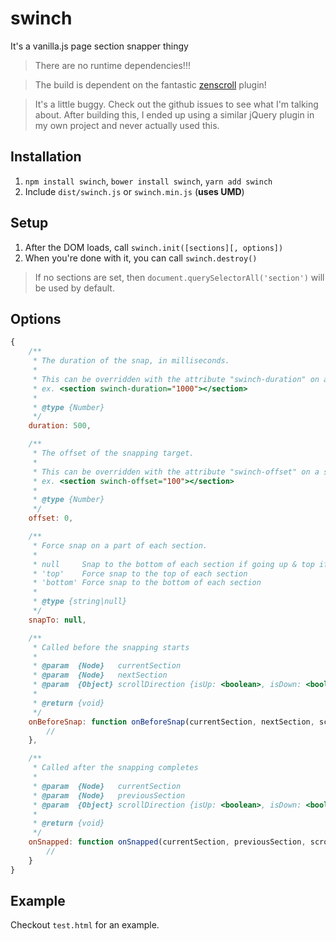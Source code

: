 # swinch
It's a vanilla.js page section snapper thingy

> There are no runtime dependencies!!!

> The build is dependent on the fantastic [zenscroll](https://github.com/zengabor/zenscroll) plugin!

> It's a little buggy. Check out the github issues to see what I'm talking about. After building this, I ended up using a similar jQuery plugin in my own project and never actually used this.

## Installation

1. `npm install swinch`, `bower install swinch`, `yarn add swinch`
2. Include `dist/swinch.js` or `swinch.min.js` (**uses UMD**)

## Setup

1. After the DOM loads, call `swinch.init([sections][, options])`
2. When you're done with it, you can call `swinch.destroy()`

> If no sections are set, then `document.querySelectorAll('section')` will be used by default.

## Options

```js
{
    /**
     * The duration of the snap, in milliseconds.
     * 
     * This can be overridden with the attribute "swinch-duration" on a section.
     * ex. <section swinch-duration="1000"></section>
     *
     * @type {Number}
     */
    duration: 500,

    /**
     * The offset of the snapping target.
     *
     * This can be overridden with the attribute "swinch-offset" on a section.
     * ex. <section swinch-offset="100"></section>
     *
     * @type {Number}
     */
    offset: 0,

    /**
     * Force snap on a part of each section.
     *
     * null     Snap to the bottom of each section if going up & top if going down.
     * 'top'    Force snap to the top of each section
     * 'bottom' Force snap to the bottom of each section
     * 
     * @type {string|null}
     */
    snapTo: null,

    /**
     * Called before the snapping starts
     *
     * @param  {Node}   currentSection
     * @param  {Node}   nextSection
     * @param  {Object} scrollDirection {isUp: <boolean>, isDown: <boolean>}
     *
     * @return {void}
     */
    onBeforeSnap: function onBeforeSnap(currentSection, nextSection, scrollDirection) {
        //
    },

    /**
     * Called after the snapping completes
     *
     * @param  {Node}   currentSection
     * @param  {Node}   previousSection
     * @param  {Object} scrollDirection {isUp: <boolean>, isDown: <boolean>}
     *
     * @return {void}
     */
    onSnapped: function onSnapped(currentSection, previousSection, scrollDirection) {
        //
    }
}
```

## Example

Checkout `test.html` for an example.
